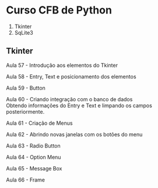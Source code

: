 # Curso CFB de Python

1. Tkinter
2. SqLite3

## Tkinter

Aula 57 - Introdução aos elementos do Tkinter

Aula 58 - Entry, Text e posicionamento dos elementos

Aula 59 - Button

Aula 60 - Criando integração com o banco de dados<br>Obtendo informações do Entry e Text e limpando os campos posteriormente.

Aula 61 - Criação de Menus

Aula 62 - Abrindo novas janelas com os botões do menu

Aula 63 - Radio Button

Aula 64 - Option Menu

Aula 65 - Message Box

Aula 66 - Frame
